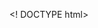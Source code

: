 <! DOCTYPE html>
<html lang="ru">
<style>

body{
    padding: 30px;
    font-family: Arial, "Helvetica neue", Helevetica, sans-serif;
}
    
    <div>
        <div class="block">
        
        <div class="block_1">
            .block_1
        </div>
        <div class="block_2">
            .block_2
        </div>
        <div class="block_3">
            .block_3
        </div>
    </div>
           
.block-{
    border: 5px-solid-red;
    max-width: 800px;
    margin: 0px auto;
    heght: 800px;
}
.block div{
    line-height: 50px;
    font-size: 18px;
    font-weight: 700;
    text-aligh: cneter;
}
.block_1{
    background-color: #ece89d;
}
.block_2{
    background-color: #5e5373;
    color: #fff;
    position: relative;
    left:50px;
    top:60px;
    z-index: 0;
}
.block_3{
    blockground: #18b5a4;
}
</style>
</html>
